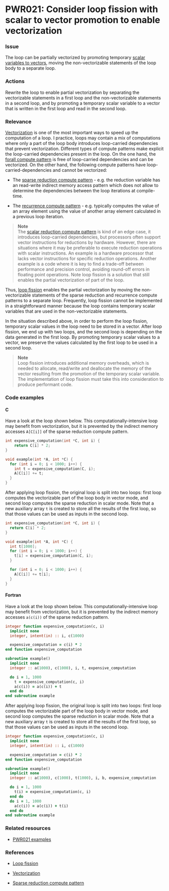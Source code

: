 # PWR021: Consider loop fission with scalar to vector promotion to enable vectorization

### Issue

The loop can be partially vectorized by promoting temporary
[scalar variables to vectors](../../Glossary/Scalar-to-vector-promotion.md), moving
the non-vectorizable statements of the loop body to a separate loop.

### Actions

Rewrite the loop to enable partial vectorization by separating the vectorizable
statements in a first loop and the non-vectorizable statements in a second loop,
and by promoting a temporary scalar variable to a vector that is written in the
first loop and read in the second loop.

### Relevance

[Vectorization](../../Glossary/Vectorization.md) is one of the most important ways to
speed up the computation of a loop. I practice, loops may contain a mix of
computations where only a part of the loop body introduces loop-carried
dependencies that prevent vectorization. Different types of compute patterns
make explicit the loop-carried dependencies present in the loop. On the one
hand, the
[forall compute pattern](../../Glossary/Patterns-for-performance-optimization/Forall.md)
is free of loop-carried dependencies and can be vectorized. On the other hand,
the following compute patterns have loop-carried-dependencies and cannot be
vectorized:

* The
[sparse reduction compute pattern](../../Glossary/Patterns-for-performance-optimization/Sparse-reduction.md) - e.g.
the reduction variable has an read-write indirect memory access pattern which
does not allow to determine the dependencies between the loop iterations at
compile-time.

* The
[recurrence compute pattern](../../Glossary/Patterns-for-performance-optimization/Recurrence.md) - e.g.
typically computes the value of an array element using the value of another
array element calculated in a previous loop iteration.

>**Note**  
>The
>[scalar reduction compute pattern](../../Glossary/Patterns-for-performance-optimization/Scalar-reduction.md)
>is kind of an edge case, it introduces loop-carried dependencies, but
>processors often support vector instructions for reductions by hardware.
>However, there are situations where it may be preferable to execute reduction
>operations with scalar instructions. An example is a hardware processor that
>lacks vector instructions for specific reduction operations. Another example is
>a code where it is key to find a trade-off between performance and precision
>control, avoiding round-off errors in floating point operations. Note loop
>fission is a solution that still enables the partial vectorization of part of
>the loop.

Thus, [loop fission](../../Glossary/Loop-fission.md) enables the partial
vectorization by moving the non-vectorizable statements of the sparse reduction
and recurrence compute patterns to a separate loop. Frequently, loop fission
cannot be implemented in a straightforward manner because the loop contains
temporary scalar variables that are used in the non-vectorizable statements.

In the situation described above, in order to perform the loop fission,
temporary scalar values in the loop need to be stored in a vector. After loop
fission, we end up with two loops, and the second loop is depending on the data
generated in the first loop. By promoting temporary scalar values to a vector,
we preserve the values calculated by the first loop to be used in a second loop.

>**Note**  
>Loop fission introduces additional memory overheads, which is needed to
>allocate, read/write and deallocate the memory of the vector resulting from the
>promotion of the temporary scalar variable. The implementation of loop fission
>must take this into consideration to produce performant code.

### Code examples

#### C

Have a look at the loop shown below. This computationally-intensive loop may
benefit from vectorization, but it is prevented by the indirect memory accesses
`A[C[i]]` of the sparse reduction compute pattern.

```c
int expensive_computation(int *C, int i) {
    return C[i] * 2;
}

void example(int *A, int *C) {
  for (int i = 0; i < 1000; i++) {
    int t = expensive_computation(C, i);
    A[C[i]] += t;
  }
}
```

After applying loop fission, the original loop is split into two loops: first
loop computes the vectorizable part of the loop body in vector mode, and second
loop computes the sparse reduction in scalar mode. Note that a new auxiliary
array `t` is created to store all the results of the first loop, so that those
values can be used as inputs in the second loop.

```c
int expensive_computation(int *C, int i) {
  return C[i] * 2;
}

void example(int *A, int *C) {
  int t[1000];
  for (int i = 0; i < 1000; i++) {
    t[i] = expensive_computation(C, i);
  }

  for (int i = 0; i < 1000; i++) {
    A[C[i]] += t[i];
  }
}
```

#### Fortran

Have a look at the loop shown below. This computationally-intensive loop may
benefit from vectorization, but it is prevented by the indirect memory accesses
`a(c(i))` of the sparse reduction pattern.

```f90
integer function expensive_computation(c, i)
  implicit none
  integer, intent(in) :: i, c(1000)

  expensive_computation = c(i) * 2
end function expensive_computation

subroutine example()
  implicit none
  integer :: a(1000), c(1000), i, t, expensive_computation

  do i = 1, 1000
    t = expensive_computation(c, i)
    a(c(i)) = a(c(i)) + t
  end do
end subroutine example
```

After applying loop fission, the original loop is split into two loops: first
loop computes the vectorizable part of the loop body in vector mode, and second
loop computes the sparse reduction in scalar mode. Note that a new auxiliary
array `t` is created to store all the results of the first loop, so that those
values can be used as inputs in the second loop.

```f90
integer function expensive_computation(c, i)
  implicit none
  integer, intent(in) :: i, c(1000)

  expensive_computation = c(i) * 2
end function expensive_computation

subroutine example()
  implicit none
  integer :: a(1000), c(1000), t(1000), i, b, expensive_computation

  do i = 1, 1000
    t(i) = expensive_computation(c, i)
  end do
  do i = 1, 1000
    a(c(i)) = a(c(i)) + t(i)
  end do
end subroutine example
```

### Related resources

* [PWR021 examples](https://github.com/codee-com/open-catalog/tree/main/Checks/PWR021/)

### References

* [Loop fission](../../Glossary/Loop-fission.md)

* [Vectorization](../../Glossary/Vectorization.md)

* [Sparse reduction compute pattern](../../Glossary/Patterns-for-performance-optimization/Sparse-reduction.md)
